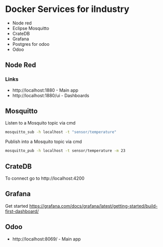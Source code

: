 # Docker Services for iIndustry
- Node red
- Eclipse Mosquitto
- CrateDB
- Grafana
- Postgres for odoo
- Odoo

## Node Red
### Links
- http://localhost:1880 - Main app
- http://localhost:1880/ui - Dashboards
 
## Mosquitto
Listen to a Mosquito topic via cmd

```bash
mosquitto_sub -h localhost -t "sensor/temperature"
```

Publish into a Mosquito topic via cmd

```bash
mosquitto_pub -h localhost -t sensor/temperature -m 23
```

## CrateDB
To connect go to http://localhost:4200

## Grafana
Get started https://grafana.com/docs/grafana/latest/getting-started/build-first-dashboard/

## Odoo
- http://localhost:8069/ - Main app